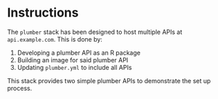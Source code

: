 # Instructions

The `plumber` stack has been designed to host multiple APIs at `api.example.com`. This is done by:

1. Developing a plumber API as an R package
2. Building an image for said plumber API
3. Updating `plumber.yml` to include all APIs

This stack provides two simple plumber APIs to demonstrate the set up process.